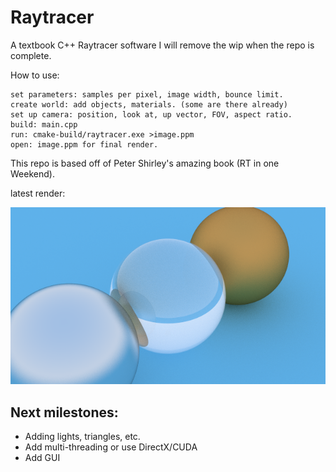 # Raytracer
A textbook C++ Raytracer software 
I will remove the wip when the repo is complete.

How to use: 

    set parameters: samples per pixel, image width, bounce limit.
    create world: add objects, materials. (some are there already)
    set up camera: position, look at, up vector, FOV, aspect ratio.
    build: main.cpp
    run: cmake-build/raytracer.exe >image.ppm
    open: image.ppm for final render.
    

This repo is based off of Peter Shirley's amazing book (RT in one Weekend).

latest render: 
<p align="center">
  <img src="Assets/rt_test.png" alt="drawing" width="600"/>
</p>

## Next milestones:

 -   Adding lights, triangles, etc.
 - Add multi-threading or use DirectX/CUDA
 - Add GUI

